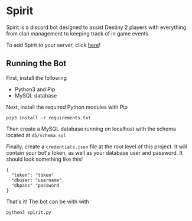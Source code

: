 # Spirit

Spirit is a discord bot designed to assist Destiny 2 players with everything from clan management to keeping track of in game events.

To add Spirit to your server, click [here](https://discordapp.com/oauth2/authorize?client_id=335084645743984641&scope=bot&permissions=523344)!

## Running the Bot

First, install the following
- Python3 and Pip
- MySQL database

Next, install the required Python modules with Pip
```
pip3 install -r requirements.txt
```
Then create a MySQL database running on localhost with the schema located at `db/schema.sql`

Finally, create a `credentials.json` file at the root level of this project.
It will contain your bot's token, as well as your database user and password.
It should look something like this!
```
{
  "token": "token"
  "dbuser: "username",
  "dbpass" "password
}

```
That's it! The bot can be with with
```
python3 spirit.py
```


